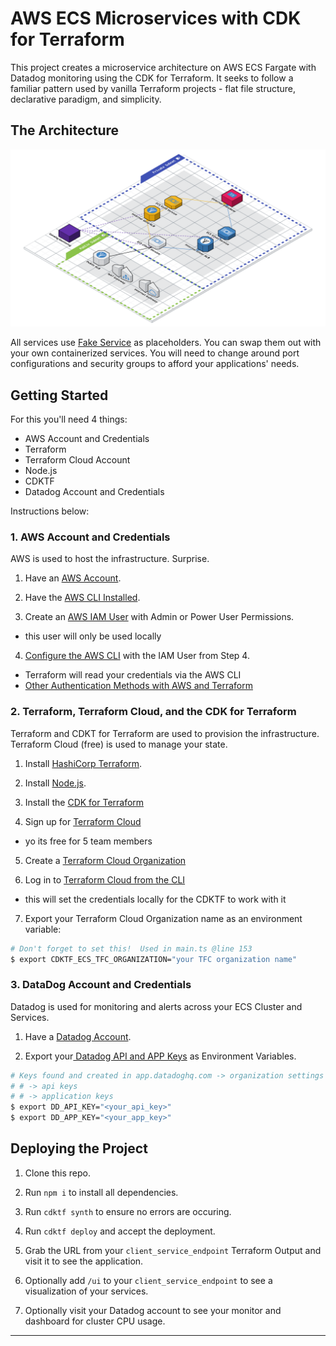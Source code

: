 # AWS ECS Microservices with CDK for Terraform

This project creates a microservice architecture on AWS ECS Fargate with Datadog monitoring using the CDK for Terraform.  It seeks to follow a familiar pattern used by vanilla Terraform projects - flat file structure, declarative paradigm, and simplicity. 

## The Architecture

![ECS Microservices CDKTF](images/ecs-microservices-cdktf.png)

All services use [Fake Service](https://github.com/nicholasjackson/fake-service) as placeholders.  You can swap them out with your own containerized services.  You will need to change around port configurations and security groups to afford your applications' needs.

## Getting Started

For this you'll need 4 things:

- AWS Account and Credentials
- Terraform
- Terraform Cloud Account
- Node.js
- CDKTF
- Datadog Account and Credentials

Instructions below:

### 1. AWS Account and Credentials

AWS is used to host the infrastructure.  Surprise.

1. Have an [AWS Account](https://aws.amazon.com/).

2. Have the [AWS CLI Installed](https://docs.aws.amazon.com/cli/latest/userguide/getting-started-install.html).

3. Create an [AWS IAM User](https://docs.aws.amazon.com/IAM/latest/UserGuide/getting-started_create-admin-group.html) with Admin or Power User Permissions.
  - this user will only be used locally

4. [Configure the AWS CLI](https://docs.aws.amazon.com/cli/latest/userguide/cli-chap-configure.html) with the IAM User from Step 4.
  - Terraform will read your credentials via the AWS CLI 
  - [Other Authentication Methods with AWS and Terraform](https://registry.terraform.io/providers/hashicorp/aws/latest/docs#authentication)

### 2. Terraform, Terraform Cloud, and the CDK for Terraform

Terraform and CDKT for Terraform are used to provision the infrastructure.  Terraform Cloud (free) is used to manage your state.

1. Install [HashiCorp Terraform](https://www.terraform.io/downloads).

2. Install [Node.js](https://nodejs.org/en/).

3. Install the [CDK for Terraform](https://learn.hashicorp.com/tutorials/terraform/cdktf-install?in=terraform/cdktf)

4. Sign up for [Terraform Cloud](https://app.terraform.io/public/signup/account?utm_content=offers_tfc&utm_source=jcolemorrison)
  - yo its free for 5 team members

5. Create a [Terraform Cloud Organization](https://learn.hashicorp.com/tutorials/terraform/cloud-sign-up?in=terraform/cloud-get-started)

6. Log in to [Terraform Cloud from the CLI](https://learn.hashicorp.com/tutorials/terraform/cloud-login?in=terraform/cloud-get-started)
  - this will set the credentials locally for the CDKTF to work with it

7. Export your Terraform Cloud Organization name as an environment variable:
  ```sh
  # Don't forget to set this!  Used in main.ts @line 153
  $ export CDKTF_ECS_TFC_ORGANIZATION="your TFC organization name"
  ```

### 3. DataDog Account and Credentials

Datadog is used for monitoring and alerts across your ECS Cluster and Services.

1. Have a [Datadog Account](https://www.datadoghq.com/).

2. Export your[ Datadog API and APP Keys](https://docs.datadoghq.com/account_management/api-app-keys/) as Environment Variables.
  ```sh
  # Keys found and created in app.datadoghq.com -> organization settings 
  # # -> api keys
  # # -> application keys
  $ export DD_API_KEY="<your_api_key>"
  $ export DD_APP_KEY="<your_app_key>"
  ```

## Deploying the Project

1. Clone this repo.

2. Run `npm i` to install all dependencies.

3. Run `cdktf synth` to ensure no errors are occuring.

4. Run `cdktf deploy` and accept the deployment.

5. Grab the URL from your `client_service_endpoint` Terraform Output and visit it to see the application.

6. Optionally add `/ui` to your `client_service_endpoint` to see a visualization of your services.

7. Optionally visit your Datadog account to see your monitor and dashboard for cluster CPU usage.
---

